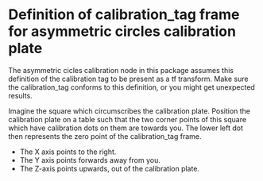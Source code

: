 Definition of calibration_tag frame for asymmetric circles calibration plate
============================================================================

The asymmetric cicles calibration node in this package assumes this definition of the calibration tag to be present as a tf transform. Make sure the calibration_tag conforms to this definition, or you might get unexpected results.

Imagine the square which circumscribes the calibration plate. Position the calibration plate on a table such that the two corner points of this square which have calibration dots on them are towards you. The lower left dot then represents the zero point of the calibration_tag frame.

- The X axis points to the right.
- The Y axis points forwards away from you.
- The Z-axis points upwards, out of the calibration plate.


